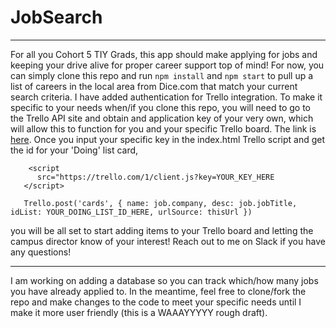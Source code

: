 # JobSearch
---

For all you Cohort 5 TIY Grads, this app should make applying for jobs and keeping your drive alive for proper career support top of mind! For now, you can simply clone this repo and run `npm install` and `npm start` to pull up a list of careers in the local area from Dice.com that match your current search criteria. I have added authentication for Trello integration. To make it specific to your needs when/if you clone this repo, you will need to go to the Trello API site and obtain and application key of your very own, which will allow this to function for you and your specific Trello board. The link is [here](https://developers.trello.com/get-started/start-building#connect). Once you input your specific key in the index.html Trello script and get the id for your 'Doing' list card,

```
    <script
      src="https://trello.com/1/client.js?key=YOUR_KEY_HERE
   </script>
   
   Trello.post('cards', { name: job.company, desc: job.jobTitle, idList: YOUR_DOING_LIST_ID_HERE, urlSource: thisUrl })
 ```
 you will be all set to start adding items to your Trello board and letting the campus director know of your interest!
 Reach out to me on Slack if you have any questions!
 
---

I am working on adding a database so you can track which/how many jobs you have already applied to. In the meantime, feel free to clone/fork the repo and make changes to the code to meet your specific needs until I make it more user friendly (this is a WAAAYYYYY rough draft). 
